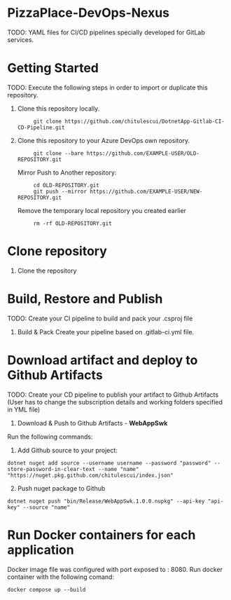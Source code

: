 # PizzaPlace-DevOps-Nexus

TODO: YAML files for CI/CD pipelines specially developed for GitLab services. 

# Getting Started
TODO: Execute the following steps in order to import or duplicate this repository. 
1. Clone this repository locally.
   ```
        git clone https://github.com/chitulescui/DotnetApp-Gitlab-CI-CD-Pipeline.git
   ```
2. Clone this repository to your Azure DevOps own repository.
   ```
        git clone --bare https://github.com/EXAMPLE-USER/OLD-REPOSITORY.git
   ```
    Mirror Push to Another repository:
   ```
        cd OLD-REPOSITORY.git
        git push --mirror https://github.com/EXAMPLE-USER/NEW-REPOSITORY.git
   ```
    Remove the temporary local repository you created earlier
   ```  cd ..
        rm -rf OLD-REPOSITORY.git
   ```

# Clone repository
1. Clone the repository 
# Build, Restore and Publish
TODO: Create your CI pipeline to build and pack your .csproj file 
1. Build & Pack 
   Create your pipeline based on .gitlab-ci.yml file. 
# Download artifact and deploy to Github Artifacts 
TODO: Create your CD pipeline to publish your artifact to Github Artifacts (User has to change the subscription details and working folders specified in YML file)
1. Download & Push to Github Artifacts - **WebAppSwk**


Run the following commands:
1. Add Github source to your project:
```
dotnet nuget add source --username username --password "password" --store-password-in-clear-text --name "name" "https://nuget.pkg.github.com/chitulescui/index.json"
```
2. Push nuget package to Github
```
dotnet nuget push "bin/Release/WebAppSwk.1.0.0.nupkg" --api-key "api-key" --source "name"
```
# Run Docker containers for each application
Docker image file was configured with port exposed to : 8080. 
Run docker container with the following comand:
```
docker compose up --build
```
